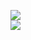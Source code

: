 [![](https://img.shields.io/badge/Made%20With-Github%20Spray-lightgrey.svg?style=for-the-badge&logo=github)](https://github.com/Annihil/github-spray#7953)  
[![](https://i.imgur.com/2DrTn0Z.gif)](https://github.com/Annihil/github-spray)